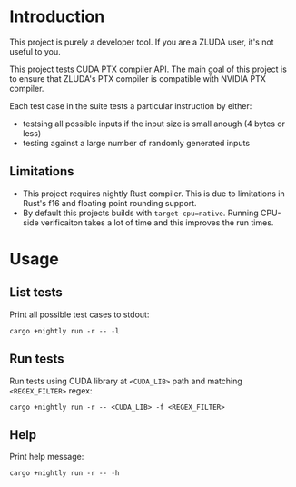 # Introduction

This project is purely a developer tool. If you are a ZLUDA user, it's not useful to you.

This project tests CUDA PTX compiler API. The main goal of this project is to ensure that ZLUDA's PTX compiler is compatible with NVIDIA PTX compiler.

Each test case in the suite tests a particular instruction by either:
* testsing all possible inputs if the input size is small anough (4 bytes or less)
* testing against a large number of randomly generated inputs

## Limitations
* This project requires nightly Rust compiler. This is due to limitations in Rust's f16 and floating point rounding support.
* By default this projects builds with `target-cpu=native`. Running CPU-side verificaiton takes a lot of time and this improves the run times.

# Usage

## List tests

Print all possible test cases to stdout:
```
cargo +nightly run -r -- -l
```

## Run tests

Run tests using CUDA library at `<CUDA_LIB>` path and matching `<REGEX_FILTER>` regex:

```
cargo +nightly run -r -- <CUDA_LIB> -f <REGEX_FILTER>
```


## Help

Print help message:

```
cargo +nightly run -r -- -h
```